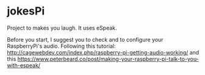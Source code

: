jokesPi
=======

Project to makes you laugh.
It uses eSpeak.

Before you start, I suggest you to check and to configure your RaspberryPi's audio. 
Following this tutorial: http://cagewebdev.com/index.php/raspberry-pi-getting-audio-working/
and this https://www.peterbeard.co/post/making-your-raspberry-pi-talk-to-you-with-espeak/



